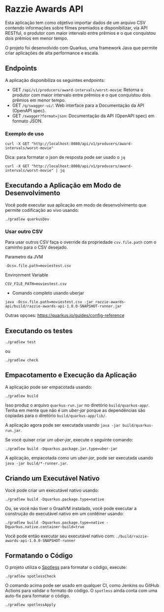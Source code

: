 # Razzie Awards API

Esta aplicação tem como objetivo importar dados de um arquivo CSV contendo
informações sobre filmes premiados e disponibilizar, via API RESTful, o
produtor com maior intervalo entre prêmios e o que conquistou dois prêmios em
menor tempo.

O projeto foi desenvolvido com Quarkus, uma framework Java que permite criar
aplicações de alta performance e escala.

## Endpoints

A aplicação disponibiliza os seguintes endpoints:
- GET `/api/v1/producers/award-intervals/worst-movie`: Retorna o produtor com maior intervalo entre prêmios e o que conquistou dois prêmios em menor tempo.
- GET `/q/swagger-ui/`: Web interface para a Documentação da API (OpenAPI spec).
- GET `/swagger?format=json`: Documentação da API (OpenAPI spec) em formato JSON.

### Exemplo de uso

```shell script
curl -X GET "http://localhost:8080/api/v1/producers/award-intervals/worst-movie"
```
Dica: para formatar o json de resposta pode ser usado o `jq`
```shell script
curl -X GET "http://localhost:8080/api/v1/producers/award-intervals/worst-movie" | jq
```

## Executando a Aplicação em Modo de Desenvolvimento

Você pode executar sua aplicação em modo de desenvolvimento que permite codificação ao vivo usando:

```shell script
./gradlew quarkusDev
```

### Usar outro CSV
Para usar outros CSV faça o override da propriedade `csv.file.path` com o caminho para o CSV desejado.

Parametro da JVM
```shell script
-Dcsv.file.path=moviestest.csv
```
Environment Variable

```shell script
CSV_FILE_PATH=moviestest.csv
```
* Comando completo usando uberjar
```shell script
java -Dcsv.file.path=moviestest.csv -jar razzie-awards-api/build/razzie-awards-api-1.0.0-SNAPSHOT-runner.jar
```

Outras opçoes: https://quarkus.io/guides/config-reference


## Executando os testes

```shell script
./gradlew test
```
ou

```shell script
./gradlew check
```

## Empacotamento e Execução da Aplicação

A aplicação pode ser empacotada usando:

```shell script
./gradlew build
```

Isso produz o arquivo `quarkus-run.jar` no diretório `build/quarkus-app/`.
Tenha em mente que não é um _uber-jar_ porque as dependências são copiadas para o diretório `build/quarkus-app/lib/`.

A aplicação agora pode ser executada usando `java -jar build/quarkus-run.jar`.

Se você quiser criar um _uber-jar_, execute o seguinte comando:

```shell script
./gradlew build -Dquarkus.package.jar.type=uber-jar
```

A aplicação, empacotada como um _uber-jar_, pode ser executada usando `java -jar build/*-runner.jar`.


## Criando um Executável Nativo

Você pode criar um executável nativo usando:

```shell script
./gradlew build -Dquarkus.package.type=native
```

Ou, se você não tiver o GraalVM instalado, você pode executar a construção do executável nativo em um contêiner usando:

```shell script
./gradlew build -Dquarkus.package.type=native -Dquarkus.native.container-build=true
```

Você pode então executar seu executável nativo com: `./build/razzie-awards-api-1.0.0-SNAPSHOT-runner`


## Formatando o Código

O projeto utiliza o [Spotless](https://github.com/diffplug/spotless) para formatar o código, execute:
```shell script
./gradlew spotlessCheck
```
O comando acima pode ser usado em qualquer CI, como Jenkins ou GitHub Actions para validar o formato do código.
O `spotless` ainda conta com uma auto-fix para formatar o código.
```shell script
./gradlew spotlessApply
```
